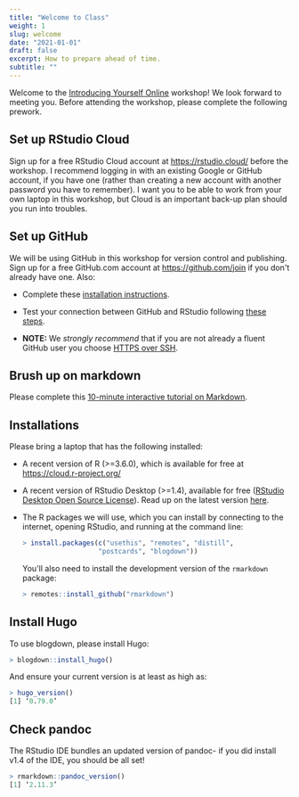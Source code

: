 ```yaml
---
title: "Welcome to Class"
weight: 1
slug: welcome
date: "2021-01-01"
draft: false
excerpt: How to prepare ahead of time.
subtitle: ""
---
```


Welcome to the [Introducing Yourself Online](/) workshop! We look forward to meeting you. Before attending the workshop, please complete the following prework.

## Set up RStudio Cloud

Sign up for a free RStudio Cloud account at https://rstudio.cloud/ before the workshop. I recommend logging in with an existing Google or GitHub account, if you have one (rather than creating a new account with another password you have to remember). I want you to be able to work from your own laptop in this workshop, but Cloud is an important back-up plan should you run into troubles.

## Set up GitHub

We will be using GitHub in this workshop for version control and publishing. Sign up for a free GitHub.com account at <https://github.com/join> if you don't already have one. Also:

+ Complete these [installation instructions](https://happygitwithr.com/install-intro.html).
    
+ Test your connection between GitHub and RStudio following [these steps](https://happygitwithr.com/connect-intro.html). 
    
+ **NOTE:** We *strongly recommend* that if you are not already a fluent GitHub user you choose [HTTPS over SSH](https://happygitwithr.com/credential-caching.html).

## Brush up on markdown

Please complete this [10-minute interactive tutorial on Markdown](https://commonmark.org/help/tutorial/). 

## Installations

Please bring a laptop that has the following installed:

+ A recent version of R (>=3.6.0), which is available for free at https://cloud.r-project.org/
    
+ A recent version of RStudio Desktop (>=1.4), available for free ([RStudio Desktop Open Source License](https://www.rstudio.com/products/rstudio/download/#download)). Read up on the latest version [here](https://blog.rstudio.com/2021/01/19/announcing-rstudio-1-4/).
    
+ The R packages we will use, which you can install by connecting to the internet, opening RStudio, and running at the command line:

    ```r
    > install.packages(c("usethis", "remotes", "distill", 
                       "postcards", "blogdown"))
    ```
    
    You'll also need to install the development version of the `rmarkdown` package:
    
    ```r
    > remotes::install_github("rmarkdown")
    ```

## Install Hugo

To use blogdown, please install Hugo:
```r
> blogdown::install_hugo()
```

And ensure your current version is at least as high as:
```r
> hugo_version()
[1] ‘0.79.0’
```

## Check pandoc

The RStudio IDE bundles an updated version of pandoc- if you did install v1.4 of the IDE, you should be all set!

```r
> rmarkdown::pandoc_version()
[1] ‘2.11.3’
```
